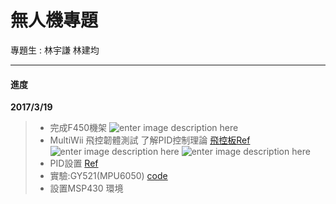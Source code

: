 無人機專題
===================


專題生 : 林宇謙 林建均

----------


#### <i class="icon-file"></i> 進度



**2017/3/19**

> - 完成F450機架 
> ![enter image description here](http://i.imgur.com/lrzWjfc.jpg)
> - MultiWii 飛控韌體測試  了解PID控制理論 [飛控板Ref](https://oscarliang.com/build-arduino-shield-quadcopter-arduino/) 
  ![enter image description here](http://i.imgur.com/J4MGQ3B.jpg) ![enter image description here](http://i.imgur.com/nJlzLha.jpg)
> - PID設置 [Ref](http://www.multiwii.com/wiki/index.php?title=PID)
> - 實驗:GY521(MPU6050) [code](https://github.com/syokujinau/Special_Topics_quadcopter/tree/master/experiment/IMUtest/gy521_test)
> - 設置MSP430 環境  




